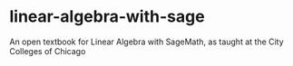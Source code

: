 # linear-algebra-with-sage
An open textbook for Linear Algebra with SageMath, as taught at the City Colleges of Chicago
